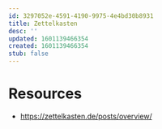 ```yaml
---
id: 3297052e-4591-4190-9975-4e4bd30b8931
title: Zettelkasten
desc: ''
updated: 1601139466354
created: 1601139466354
stub: false
---
```


# Resources
- https://zettelkasten.de/posts/overview/